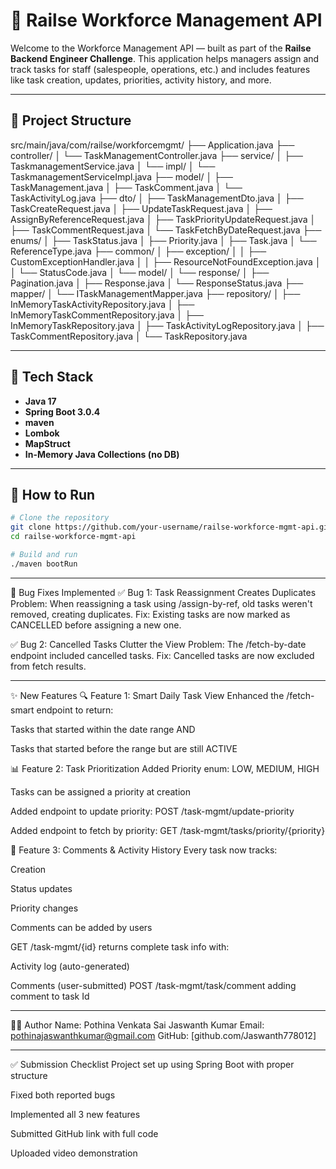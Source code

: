 # 🚚 Railse Workforce Management API

Welcome to the Workforce Management API — built as part of the **Railse Backend Engineer Challenge**. This application helps managers assign and track tasks for staff (salespeople, operations, etc.) and includes features like task creation, updates, priorities, activity history, and more.

---

## 📁 Project Structure

src/main/java/com/railse/workforcemgmt/
├── Application.java
├── controller/
│   └── TaskManagementController.java
├── service/
│   ├── TaskmanagementService.java
│   └── impl/
│       └── TaskmanagementServiceImpl.java
├── model/
│   ├── TaskManagement.java
│   ├── TaskComment.java
│   └── TaskActivityLog.java
├── dto/
│   ├── TaskManagementDto.java
│   ├── TaskCreateRequest.java
│   ├── UpdateTaskRequest.java
│   ├── AssignByReferenceRequest.java
│   ├── TaskPriorityUpdateRequest.java
│   ├── TaskCommentRequest.java
│   └── TaskFetchByDateRequest.java
├── enums/
│   ├── TaskStatus.java
│   ├── Priority.java
│   ├── Task.java
│   └── ReferenceType.java
├── common/
│   ├── exception/
│   │   ├── CustomExceptionHandler.java
│   │   ├── ResourceNotFoundException.java
│   │   └── StatusCode.java
│   └── model/
│       └── response/
│           ├── Pagination.java
│           ├── Response.java
│           └── ResponseStatus.java
├── mapper/
│   └── ITaskManagementMapper.java
├── repository/
│   ├── InMemoryTaskActivityRepository.java
│   ├── InMemoryTaskCommentRepository.java
│   ├── InMemoryTaskRepository.java
│   ├── TaskActivityLogRepository.java
│   ├── TaskCommentRepository.java
│   └── TaskRepository.java

---

## 🧰 Tech Stack

- **Java 17**
- **Spring Boot 3.0.4**
- **maven**
- **Lombok**
- **MapStruct**
- **In-Memory Java Collections (no DB)**

---

## 🚀 How to Run

```bash
# Clone the repository
git clone https://github.com/your-username/railse-workforce-mgmt-api.git
cd railse-workforce-mgmt-api

# Build and run
./maven bootRun

```

---
🐞 Bug Fixes Implemented
✅ Bug 1: Task Reassignment Creates Duplicates
Problem: When reassigning a task using /assign-by-ref, old tasks weren't removed, creating duplicates.
Fix: Existing tasks are now marked as CANCELLED before assigning a new one.

✅ Bug 2: Cancelled Tasks Clutter the View
Problem: The /fetch-by-date endpoint included cancelled tasks.
Fix: Cancelled tasks are now excluded from fetch results.

---
✨ New Features
🔍 Feature 1: Smart Daily Task View
Enhanced the /fetch-smart endpoint to return:

Tasks that started within the date range AND

Tasks that started before the range but are still ACTIVE

📊 Feature 2: Task Prioritization
Added Priority enum: LOW, MEDIUM, HIGH

Tasks can be assigned a priority at creation

Added endpoint to update priority:
POST /task-mgmt/update-priority

Added endpoint to fetch by priority:
GET /task-mgmt/tasks/priority/{priority}

💬 Feature 3: Comments & Activity History
Every task now tracks:

Creation

Status updates

Priority changes

Comments can be added by users

GET /task-mgmt/{id} returns complete task info with:

Activity log (auto-generated)

Comments (user-submitted)
POST /task-mgmt/task/comment adding comment to task Id

---

👨‍💻 Author
Name: Pothina Venkata Sai Jaswanth Kumar
Email: pothinajaswanthkumar@gmail.com
GitHub: [github.com/Jaswanth778012]

---

✅ Submission Checklist
 Project set up using Spring Boot with proper structure

 Fixed both reported bugs

 Implemented all 3 new features

 Submitted GitHub link with full code

 Uploaded video demonstration

